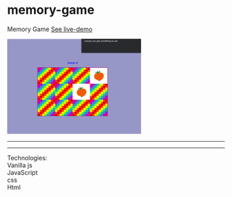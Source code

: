# memory-game
 
 Memory Game 
[See live-demo](https://cleverttech.github.io/memory-game/)

<img src="https://github.com/Cleverttech/memory-game/blob/main/images/demo.PNG" alt="demo-Image" margin="auto 0px" width="310" height="220"/>
<hr>

<hr>
Technologies: <br>
Vanilla js <br>
JavaScript <br>
css <br>
Html
